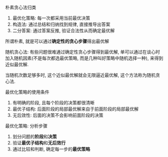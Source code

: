 
朴素贪心法归类
1. 最优化策略: 每一次都采用当前最优决策
2. 构造法: 通过总结和归纳找到规律, 直接推导出答案
3. 二分答案: 通过答案反推, 验证合法性从而确定最优解

所谓朴素, 就是可以通过**确定性的贪心步骤**得出最优解


随机贪心法:
有些问题很难通过确定性贪心步骤得到最优解, 单可以通过在谈心时加入随机因素(不是每次都选最优策略, 而是几种叫好策略中随机选择一种), 来得到近似最优解.

当随机次数足够多时, 这个近似最优解就会无限逼近最优解, 这个方法称为随机贪心法.



最优化策略的使用条件
1. 有明确的阶段, 且每个阶段的决策都很清晰
2. 最优子结构: 后面阶段的局部最优解来自于前面阶段的局部最优解
3. 无后效性: 后面的决策不会影响前面阶段的决策



最优化策略: 分析步骤
1. 划分问题的**阶段**和**决策**
2. 验证**最优子结构**和**无后效行**
3. 通过比较和判断, 确定每一步的**最优策略**
